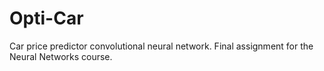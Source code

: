 # Opti-Car
Car price predictor convolutional neural network. Final assignment for the Neural Networks course.
